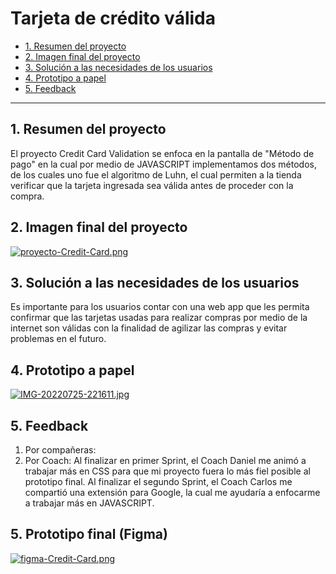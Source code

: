# Tarjeta de crédito válida

* [1. Resumen del proyecto](#1-resumen-del-proyecto)
* [2. Imagen final del proyecto](#2-imagen-del-proyecto)
* [3. Solución a las necesidades de los usuarios](#3-solución-a-las-necesidades-de-los-usuarios)
* [4. Prototipo a papel](#4-prototipo-a-papel)
* [5. Feedback](#5feedback)

***

## 1. Resumen del proyecto

El proyecto Credit Card Validation se enfoca en la pantalla de "Método de pago" en la cual por medio de JAVASCRIPT implementamos dos métodos, de los cuales uno fue el algoritmo de Luhn, el cual permiten a la tienda verificar que la tarjeta ingresada sea válida antes de proceder con la compra.

## 2. Imagen final del proyecto

[![proyecto-Credit-Card.png](https://i.postimg.cc/hvvvM3F2/proyecto-Credit-Card.png)](https://postimg.cc/H8GTkzkM)

## 3. Solución a las necesidades de los usuarios

Es importante para los usuarios contar con una web app que les permita confirmar que las tarjetas usadas para realizar compras por medio de la internet son válidas con la finalidad de agilizar las compras y evitar problemas en el futuro. 

## 4. Prototipo a papel

[![IMG-20220725-221611.jpg](https://i.postimg.cc/W46gDK6K/IMG-20220725-221611.jpg)](https://postimg.cc/4KymqW0b)

## 5. Feedback

1. Por compañeras: 
2. Por Coach: Al finalizar en primer Sprint, el Coach Daniel me animó a trabajar más en CSS para que mi proyecto fuera lo más fiel posible al prototipo final.
Al finalizar el segundo Sprint, el Coach Carlos me compartió una extensión para Google, la cual me ayudaría a enfocarme a trabajar más en JAVASCRIPT.

## 5. Prototipo final (Figma)

[![figma-Credit-Card.png](https://i.postimg.cc/GhQWQh3h/figma-Credit-Card.png)](https://postimg.cc/2V19jYBP)


